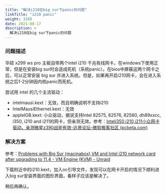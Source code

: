 ```yaml
---
title: "解决i210在big sur下panic的问题"
linkTitle: "i210 panic"
weight: 3200
date: 2021-08-17
description: >
  解决i210在big sur下panic的问题
---
```




### 问题描述

华硕 x299 ws pro 主板自带两个intel i210 千兆有线网卡，在windows下使用正常，但是在安装big sur时会造成死机（系统panic）。在bios中屏蔽这两个网卡之后，可以正常安装 big sur 并进入系统。但是，如果再开启i210网卡，会在进入系统之后1-2分钟因内核panic而死机。

尝试用 intel 的几个主流驱动：

- intelmausi.kext：无效，而且明确说明不支持i210
- IntelMausiEthernet.kext：无效
- appleIGB.kext: 小众驱动，据说支持Intel 82575, 82576, 82580, dh89xxcc, i350, i210 and i211的网卡，但亲测无效。参考：[Inteli350,i210,i211小众网卡驱动，亲测微星z390战斧有效-远景论坛-微软极客社区 (pcbeta.com)](https://bbs.pcbeta.com/viewthread-1889369-1-1.html)

### 解决方案

参考：[Problems with Big Sur (macinabox) VM and Intel i210 network card after upgrading to 11.4 - VM Engine (KVM) - Unraid](https://forums.unraid.net/topic/109718-problems-with-big-sur-macinabox-vm-and-intel-i210-network-card-after-upgrading-to-114/)

下载附近中的i210.kext，加入oc引导文件，发现可以在网卡开启的情况下顺利进入big sur安装界面的图形界面，看样子应该是解决了。

稍后再确认。